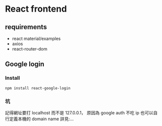 # React frontend

## requirements
- react material/examples
- axios
- react-router-dom

## Google login
### Install
```
npm install react-google-login
```

### 坑
記得網址要打 localhost 而不是 127.0.0.1，
原因為 google auth 不吃 ip
也可以自行定義本機的 domain name 詳見:...

